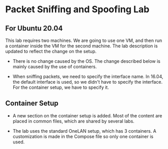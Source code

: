 # Packet Sniffing and Spoofing Lab

## For Ubuntu 20.04 

This lab requires two machines. We are going to use one VM, and then
run a container inside the VM for the second machine. 
The lab description is updated to reflect the change on the setup. 

- There is no change caused by the OS. The change described below
is mainly caused by the use of containers.

- When sniffing packets, we need to specify the interface name. 
In 16.04, the default interface is used, so we didn't have to specify
the interface. For the container setup, we have to specify it.


## Container Setup

- A new section on the container setup is added. Most of the content
are placed in common files, which are shared by several labs.  

- The lab uses the standard OneLAN setup, which has 3 containers.
A customization is made in the Compose file so only one container
is used. 

